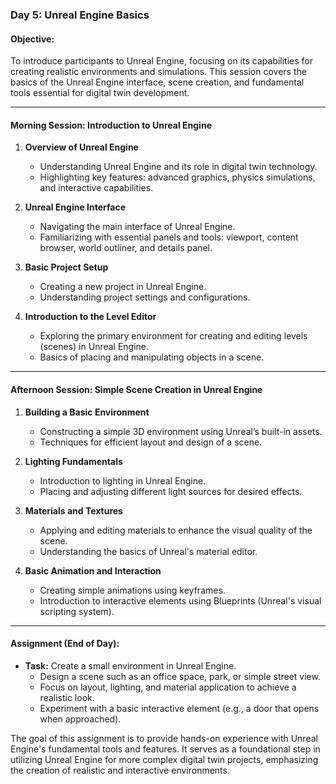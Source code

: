 ### Day 5: Unreal Engine Basics

#### Objective:
To introduce participants to Unreal Engine, focusing on its capabilities for creating realistic environments and simulations. This session covers the basics of the Unreal Engine interface, scene creation, and fundamental tools essential for digital twin development.

---

#### Morning Session: Introduction to Unreal Engine

1. **Overview of Unreal Engine**
   - Understanding Unreal Engine and its role in digital twin technology.
   - Highlighting key features: advanced graphics, physics simulations, and interactive capabilities.

2. **Unreal Engine Interface**
   - Navigating the main interface of Unreal Engine.
   - Familiarizing with essential panels and tools: viewport, content browser, world outliner, and details panel.

3. **Basic Project Setup**
   - Creating a new project in Unreal Engine.
   - Understanding project settings and configurations.

4. **Introduction to the Level Editor**
   - Exploring the primary environment for creating and editing levels (scenes) in Unreal Engine.
   - Basics of placing and manipulating objects in a scene.

---

#### Afternoon Session: Simple Scene Creation in Unreal Engine

1. **Building a Basic Environment**
   - Constructing a simple 3D environment using Unreal’s built-in assets.
   - Techniques for efficient layout and design of a scene.

2. **Lighting Fundamentals**
   - Introduction to lighting in Unreal Engine.
   - Placing and adjusting different light sources for desired effects.

3. **Materials and Textures**
   - Applying and editing materials to enhance the visual quality of the scene.
   - Understanding the basics of Unreal's material editor.

4. **Basic Animation and Interaction**
   - Creating simple animations using keyframes.
   - Introduction to interactive elements using Blueprints (Unreal's visual scripting system).

---

#### Assignment (End of Day):

- **Task:** Create a small environment in Unreal Engine.
  - Design a scene such as an office space, park, or simple street view.
  - Focus on layout, lighting, and material application to achieve a realistic look.
  - Experiment with a basic interactive element (e.g., a door that opens when approached).

The goal of this assignment is to provide hands-on experience with Unreal Engine's fundamental tools and features. It serves as a foundational step in utilizing Unreal Engine for more complex digital twin projects, emphasizing the creation of realistic and interactive environments.